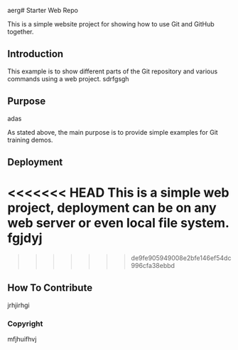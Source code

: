 aerg# Starter Web Repo

This is a simple website project for showing how to use Git and GitHub together.

## Introduction
This example is to show different parts of the Git repository and various commands using a web project.
sdrfgsgh
## Purpose
adas

As stated above, the main purpose is to provide simple examples for Git training demos.

## Deployment

<<<<<<< HEAD
This is a simple web project, deployment can be on any web server or even local file system.
fgjdyj 
=======
>>>>>>> de9fe905949008e2bfe146ef54dc996cfa38ebbd
## How To Contribute
jrhjirhgi

### Copyright

mfjhuifhvj
